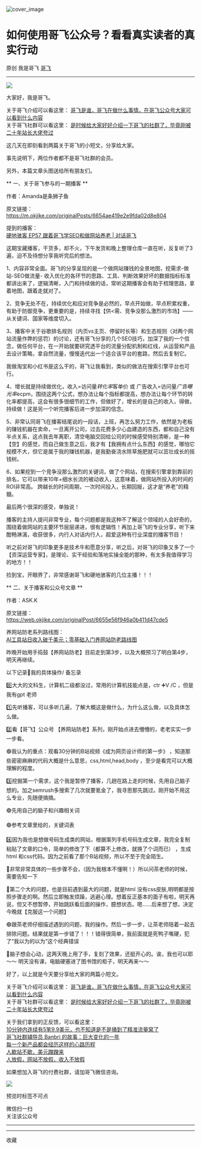 ![cover_image](https://mmbiz.qpic.cn/sz_mmbiz_jpg/LBrX00GQeicunZg7oNUwKn9WKRI5pF6CzcVnodp4eVTUpZibpW3vSLDGpBcQBeqXxKOrLqGOkASsIAXPaH0QAtCA/0?wx_fmt=jpeg)

#  如何使用哥飞公众号？看看真实读者的真实行动

原创  我是哥飞  [ 哥飞 ](javascript:void\(0\);)

__ _ _ _ _

![](https://mmbiz.qpic.cn/sz_mmbiz_jpg/LBrX00GQeicunZg7oNUwKn9WKRI5pF6Cz6mtXM6KZGBiaarTvac2M7sBpwibGm8sic3Q956hSh3mU04UlzzuQlaHkA/640?wx_fmt=jpeg&from=appmsg)

大家好，我是哥飞。

关于哥飞介绍可以看这里：  [ 哥飞是谁，哥飞在做什么事情，在哥飞公众号大家可以看到什么内容
](http://mp.weixin.qq.com/s?__biz=MjM5OTIzMzYyMA==&mid=2650082843&idx=1&sn=50add036fed1ac78f2c71887bbedb990&chksm=bf3f3f208848b63647147b8c3328bfe12497d281c9c4257d548e83b095b6db33d29e2f6d03e6&scene=21#wechat_redirect)  
关于哥飞社群可以看这里：  [ 是时候给大家好好介绍一下哥飞的社群了，毕竟刚被二十年站长大佬夸过
](http://mp.weixin.qq.com/s?__biz=MjM5OTIzMzYyMA==&mid=2650082450&idx=1&sn=b33f52d905edd76782d85eb06163f312&chksm=bf3f3da98848b4bf8214219c775293b397bdda48f14975f88e55a5bbe7efa75e4b11d93010a5&scene=21#wechat_redirect)

这几天在即刻看到两篇关于哥飞的小短文，分享给大家。

事先说明下，两位作者都不是哥飞社群的会员。  

另外，本篇文章头图送给所有朋友们。

** 一、关于哥飞参与的一期播客  **  

作者：Amanda是条狮子鱼  

原文链接：  
https://m.okjike.com/originalPosts/6654ae419e2e9fda02d8e804

提到的播客：  
[ 硬地骇客 EP57 跟着哥飞学SEO和做网站养老 | 对话哥飞 ](http://mp.weixin.qq.com/s?__biz=MjM5OTIzMzYyMA==&mid=2650082766&idx=1&sn=fa5a539f34a8b82b8d322022ee97a583&chksm=bf3f3cf58848b5e3f9eb8bb15fcbbf1a3d9336b8566c7833edbf0b47620376da900339d96b90&scene=21#wechat_redirect)   

这期宝藏播客，干货多，却不火，下午发货和晚上整理仓库一直在听，反复听了3遍，迫不及待想分享我听完后的想法。

1、内容非常全面。哥飞的分享呈现的是一个做网站赚钱的全景地图，挖需求-做站-SEO做流量-
收入优化的各环节的思路、工具、判断效果好坏的数据指标标准都讲出来了，逻辑清晰，入门和持续做的话，常听这期播客会有助于梳理思路，拿着地图，跟着走就对了。

2、竞争无处不在，持续优化和应对竞争是必然的，早点开始做，早点积累权重，有助于防御竞争，更重要的是，持续寻找【供<需、竞争没那么激烈的市场】——从关键词、国家等维度切入。

3、播客中关于谷歌排名规则（内页vs主页、停留时长等）和生态规则（对两个网站流量作弊的惩罚）的讨论，还有哥飞分享的几个SEO技巧，加深了我的一个信念，做任何平台，在一开始就要研究透平台的流量分配机制和红线，从运营和产品去设计策略，拿自然流量，慢慢迭代出一个适合该平台的套路，然后去复制它。

我做淘宝和小红书是这么干的，哥飞让我看到，类似的做法在搜索引擎平台也可行。

4、增长就是持续做优化，收入=访问量*转化率*客单价 或
广告收入=访问量*广告曝光率*ecpm，围绕这两个公式，想办法让每个指标都提高，想办法让每个环节的转化率都提高，这会有很多很细节的工作，但做好了，增长的是自己的收入，得做，持续做！这是另一个听完播客后进一步加深的信念。

5、非常认同哥飞在播客结尾说的一段话，上班，再怎么努力工作，依然是为老板的赚钱机器在卖命，一旦离开公司，过去花费多少心血建造的东西，都和自己没有半点关系，这点我去年离职，清空电脑交回给公司的时候感受特别清晰，是一种【空】的感觉，而自己做生意之后，我才有【我拥有点什么东西】的感觉，哪怕它规模不大，但它是属于我的赚钱机器，是我勤奋浇水除草施肥就可以茁壮成长的摇钱树。

6、如果挖到一个竞争没那么激烈的关键词，做了个网站，在搜索引擎拿到靠前的排名，它可以带来10年+细水长流的被动收入，这意味着，做网站所投入的时间的ROI非常高。
跨越长的时间周期，一次时间投入，长期回报，这才是“养老”的精髓。

最后两个很深的感受，单独说！

播客的主持人提问非常专业，每个问题都是我这种不了解这个领域的人会好奇的，围绕着做网站的主要环节层层递进，很有逻辑性！再加上哥飞的专业分享，听下来酣畅淋漓，收获很多，内行人对话内行人，超爱这种有行业深度的播客节目！

听之前对哥飞的印象更多是技术牛和愿意分享，听之后，对哥飞的印象又多了一个【资深运营专家】，是理论、实干经验和落地实操全能的那种，有太多我值得学习的地方！！

捡到宝，开眼界了，非常感谢哥飞和硬地骇客的几位主播！！！

** 二、关于播客和公众号文章  **

作者：ASK.K

原文链接：  
https://web.okjike.com/originalPost/6655e56f946a0b411d47cde5

养网站防老系列路线图：  
[ AI工具站日收入破千美元；零基础入门养网站防老路线图
](http://mp.weixin.qq.com/s?__biz=MjM5OTIzMzYyMA==&mid=2650080885&idx=1&sn=4ee454604407e52da759d5aecca2a2de&chksm=bf3f374e8848be5868e3ab9d7e0fcc794eacb7874c563ca3cafedd60f829cbeb5e4032d5bee4&scene=21#wechat_redirect)  

昨晚开始用手捣鼓【养网站防老】目前走到第3步，以及大概预习了明白第4步，明天再继续。

以下记录📝我的具体操作/ 备忘录

0️⃣大大的文科生，计算机二级都没过，常用的计算机技能点是，ctr ➕V /C ，但是我有gpt 老师

1️⃣先听播客，可以多听几遍，了解大概这是做什么，为什么这么做，以及具体怎么做。

2️⃣看【哥飞】公众号 【养网站防老】系列，刚开始点进去懵懵的，老老实实一步一步看。

🟢我认为的重点：观看30分钟的B站视频《成为网页设计师的第一步》 ，知道那些密密麻麻的代码大概是什么意思，css,html,head,body
，至少是看完可以大概理解的程度。

3️⃣挖掘第一个需求，这个我是暂停了播客，几趟在路上走的时候，先用自己脑子想的。加之semrush多搜索了几次就要氪金了，我寻思那先跳过。刚开始不用这么专业，先随便搞搞。

🟢先用自己的脑子和兴趣相关词

🟢参考文章里给的，关键词表

4️⃣因为我也是想做号码生成类的网站，根据案列手机号码生成文章，我完全复制粘贴了文章的口令，简单的修改了下（都算不上修改，就换了个词而已） ，生成html
和css代码。因为之前看了那个B站视频，所以不至于完全陌生。

🔴非常非常具体的一些步骤不会，（因为我根本不懂啊！）所以问茶老师的时候，需要告知一下

🔴第二个大的问题，也是目前遇到最大的问题，就是html
没有css皮肤,明明都是按照步骤走的啊。然后立即触发烦躁，逃避心理。想着反正基本的面子有啦，明天再说，但又不想暂停，开始跳跃看后面的操作，臆想状态。嗯……后来想了想，决定今晚就【克服这一个问题】

🟢跟茶老师仔细描述遇到的问题，我的操作。然后一步一步，让茶老师陪着一起去排除问题。结果就是第一步错了！！！错得很简单，我前面就是死鸭子嘴硬，犯了“我以为的以为”这个经典错误

📝脑子想会心动，这两天晚上用了手，复刻了效果，还挺开心的。诶，我也可以耶～～ 明天没有课，电脑硬塞进了图书馆的柜子，明天再来～～

  

好了，以上就是今天要分享给大家的两篇小短文。  

关于哥飞介绍可以看这里：  [ 哥飞是谁，哥飞在做什么事情，在哥飞公众号大家可以看到什么内容
](http://mp.weixin.qq.com/s?__biz=MjM5OTIzMzYyMA==&mid=2650082843&idx=1&sn=50add036fed1ac78f2c71887bbedb990&chksm=bf3f3f208848b63647147b8c3328bfe12497d281c9c4257d548e83b095b6db33d29e2f6d03e6&scene=21#wechat_redirect)  
关于哥飞社群可以看这里：  [ 是时候给大家好好介绍一下哥飞的社群了，毕竟刚被二十年站长大佬夸过
](http://mp.weixin.qq.com/s?__biz=MjM5OTIzMzYyMA==&mid=2650082450&idx=1&sn=b33f52d905edd76782d85eb06163f312&chksm=bf3f3da98848b4bf8214219c775293b397bdda48f14975f88e55a5bbe7efa75e4b11d93010a5&scene=21#wechat_redirect)

关于我们拿到的正反馈，可以看这里：  
[ 10分钟内连续有5笔9.9美元，也不知道是不是捅到了精准流量窝了
](http://mp.weixin.qq.com/s?__biz=MjM5OTIzMzYyMA==&mid=2650082917&idx=1&sn=948fa6129cd39188c18cb4d99cda1069&chksm=bf3f3f5e8848b64805ef1d144143425db7ed5dae1526c98bf8f9d2d90985cd71fc2ded9579f4&scene=21#wechat_redirect)  
[ 哥飞社群辅导员 Banbri 的故事：巨大变化的一年
](http://mp.weixin.qq.com/s?__biz=MjM5OTIzMzYyMA==&mid=2650082894&idx=1&sn=6a6b3a05a1b820d5486fe6444eabf64a&chksm=bf3f3f758848b663821e5d7a48206ee91a0098e1704bfbc9f631ab4f9b3133593fe4b841de78&scene=21#wechat_redirect)  
[ 每一个新产品都会经历这样的心路历程
](http://mp.weixin.qq.com/s?__biz=MjM5OTIzMzYyMA==&mid=2650082874&idx=1&sn=f8deb5e9547a45b9fc33656b1fb184be&chksm=bf3f3f018848b6172f9e5c1bcfc20dff5d7103900f60b0b9a5f1eee6ebb46ef688f281b08962&scene=21#wechat_redirect)  
[ 人歇站不歇，美元蹭蹭来
](http://mp.weixin.qq.com/s?__biz=MjM5OTIzMzYyMA==&mid=2650082864&idx=1&sn=947954bfe7251396e7647ba3088c8c20&chksm=bf3f3f0b8848b61d5624a4221dc1dfff2c8e3c7f1d131c50997aad714dd951ec804296eb17d1&scene=21#wechat_redirect)  
[ 人放假，网站不放假，收入不放假
](http://mp.weixin.qq.com/s?__biz=MjM5OTIzMzYyMA==&mid=2650082853&idx=1&sn=41658c4cff6b750cd846feaade029c93&chksm=bf3f3f1e8848b6083b5e239934891f609e463ddd471f3074f4a72c10f469064134303ee07e42&scene=21#wechat_redirect)  

如果想加入哥飞的付费社群，请加哥飞微信咨询。  

![](https://mmbiz.qpic.cn/sz_mmbiz_jpg/LBrX00GQeicuXWSn3dRy0rrGwjTOkJmRs8LOWreWSuoVw0vCSqohaXrMG0rEpibZjVMf4PBKGuc3S0HnFYakuW4w/640?wx_fmt=jpeg)

预览时标签不可点

微信扫一扫  
关注该公众号





****



****



  收藏


